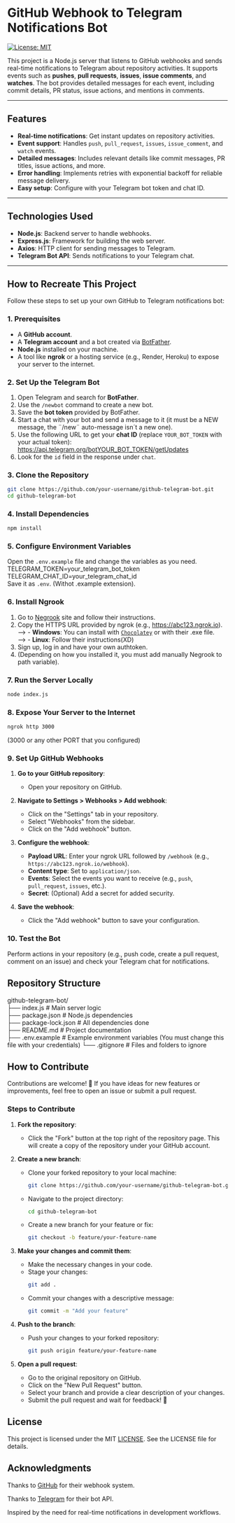 # GitHub Webhook to Telegram Notifications Bot  

[![License: MIT](https://img.shields.io/badge/License-MIT-blue.svg)](https://opensource.org/licenses/MIT)

This project is a Node.js server that listens to GitHub webhooks and sends real-time notifications to Telegram about repository activities. It supports events such as **pushes**, **pull requests**, **issues**, **issue comments**, and **watches**. The bot provides detailed messages for each event, including commit details, PR status, issue actions, and mentions in comments.

---

## Features

- **Real-time notifications**: Get instant updates on repository activities.
- **Event support**: Handles `push`, `pull_request`, `issues`, `issue_comment`, and `watch` events.
- **Detailed messages**: Includes relevant details like commit messages, PR titles, issue actions, and more.
- **Error handling**: Implements retries with exponential backoff for reliable message delivery.
- **Easy setup**: Configure with your Telegram bot token and chat ID.

---

## Technologies Used

- **Node.js**: Backend server to handle webhooks.
- **Express.js**: Framework for building the web server.
- **Axios**: HTTP client for sending messages to Telegram.
- **Telegram Bot API**: Sends notifications to your Telegram chat.

---

## How to Recreate This Project

Follow these steps to set up your own GitHub to Telegram notifications bot:

### 1. Prerequisites

- A **GitHub account**.
- A **Telegram account** and a bot created via [BotFather](https://core.telegram.org/bots#botfather).
- **Node.js** installed on your machine.
- A tool like **ngrok** or a hosting service (e.g., Render, Heroku) to expose your server to the internet.

### 2. Set Up the Telegram Bot

1. Open Telegram and search for **BotFather**.
2. Use the `/newbot` command to create a new bot.
3. Save the **bot token** provided by BotFather.
4. Start a chat with your bot and send a message to it (it must be a NEW message, the ¨/new¨ auto-message isn´t a new one).
5. Use the following URL to get your **chat ID** (replace `YOUR_BOT_TOKEN` with your actual token): https://api.telegram.org/botYOUR_BOT_TOKEN/getUpdates
6. Look for the `id` field in the response under `chat`.

### 3. Clone the Repository

```bash
git clone https://github.com/your-username/github-telegram-bot.git
cd github-telegram-bot
```

### 4. Install Dependencies

```bash
npm install
```

### 5. Configure Environment Variables 

Open the `.env.example` file and change the variables as you need.  
TELEGRAM_TOKEN=your_telegram_bot_token  
TELEGRAM_CHAT_ID=your_telegram_chat_id  
Save it as `.env`. (Withot .example extension).

### 6. Install Ngrook

1. Go to [Negrook](https://ngrok.com/downloads/windows) site and follow their instructions.  
2. Copy the HTTPS URL provided by ngrok (e.g., https://abc123.ngrok.io).  
--> - **Windows**: You can install with [`Chocolatey`](https://chocolatey.org/) or with their .exe file.  
--> - **Linux**: Follow their instructions(XD)  
3. Sign up, log in and have your own authtoken.  
4. (Depending on how you installed it, you must add manually Negrook to path variable).  

### 7. Run the Server Locally

```bash
node index.js
```

### 8. Expose Your Server to the Internet

```bash
ngrok http 3000
```
(3000 or any other PORT that you configured)


### 9. Set Up GitHub Webhooks

1. **Go to your GitHub repository**:
   - Open your repository on GitHub.

2. **Navigate to Settings > Webhooks > Add webhook**:
   - Click on the "Settings" tab in your repository.
   - Select "Webhooks" from the sidebar.
   - Click on the "Add webhook" button.

3. **Configure the webhook**:
   - **Payload URL**: Enter your ngrok URL followed by `/webhook` (e.g., `https://abc123.ngrok.io/webhook`).
   - **Content type**: Set to `application/json`.
   - **Events**: Select the events you want to receive (e.g., `push`, `pull_request`, `issues`, etc.).
   - **Secret**: (Optional) Add a secret for added security.

4. **Save the webhook**:
   - Click the "Add webhook" button to save your configuration.

### 10. Test the Bot

Perform actions in your repository (e.g., push code, create a pull request, comment on an issue) and check your Telegram chat for notifications.

## Repository Structure

github-telegram-bot/  
├── index.js            # Main server logic  
├── package.json        # Node.js dependencies  
├── package-lock.json   # All dependencies done  
├── README.md           # Project documentation  
├── .env.example        # Example environment variables (You must change this file with your credentials) 
└── .gitignore          # Files and folders to ignore  

## How to Contribute

Contributions are welcome! 🎉 If you have ideas for new features or improvements, feel free to open an issue or submit a pull request.

### Steps to Contribute

1. **Fork the repository**:
   - Click the "Fork" button at the top right of the repository page. This will create a copy of the repository under your GitHub account.

2. **Create a new branch**:
   - Clone your forked repository to your local machine:
     ```bash
     git clone https://github.com/your-username/github-telegram-bot.git
     ```
   - Navigate to the project directory:
     ```bash
     cd github-telegram-bot
     ```
   - Create a new branch for your feature or fix:
     ```bash
     git checkout -b feature/your-feature-name
     ```

3. **Make your changes and commit them**:
   - Make the necessary changes in your code.
   - Stage your changes:
     ```bash
     git add .
     ```
   - Commit your changes with a descriptive message:
     ```bash
     git commit -m "Add your feature"
     ```

4. **Push to the branch**:
   - Push your changes to your forked repository:
     ```bash
     git push origin feature/your-feature-name
     ```

5. **Open a pull request**:
   - Go to the original repository on GitHub.
   - Click on the "New Pull Request" button.
   - Select your branch and provide a clear description of your changes.
   - Submit the pull request and wait for feedback! 🚀

## License
This project is licensed under the MIT [LICENSE](LICENSE). See the LICENSE file for details.

## Acknowledgments
Thanks to [GitHub](https://github.com) for their webhook system.

Thanks to [Telegram](https://web.telegram.org) for their bot API.

Inspired by the need for real-time notifications in development workflows.  
